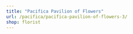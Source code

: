 ```yaml
---
title: "Pacifica Pavilion of Flowers"
url: /pacifica/pacifica-pavilion-of-flowers-3/
shop: florist
---
```

